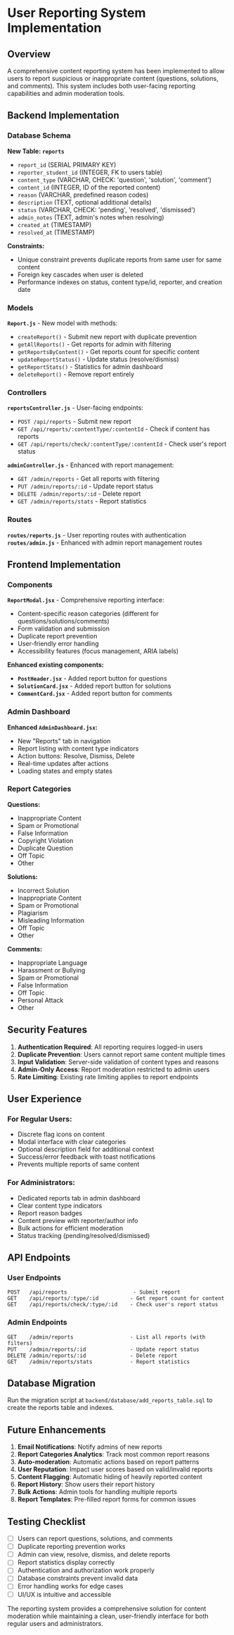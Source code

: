 # User Reporting System Implementation

## Overview
A comprehensive content reporting system has been implemented to allow users to report suspicious or inappropriate content (questions, solutions, and comments). This system includes both user-facing reporting capabilities and admin moderation tools.

## Backend Implementation

### Database Schema
**New Table: `reports`**
- `report_id` (SERIAL PRIMARY KEY)
- `reporter_student_id` (INTEGER, FK to users table)
- `content_type` (VARCHAR, CHECK: 'question', 'solution', 'comment')
- `content_id` (INTEGER, ID of the reported content)
- `reason` (VARCHAR, predefined reason codes)
- `description` (TEXT, optional additional details)
- `status` (VARCHAR, CHECK: 'pending', 'resolved', 'dismissed')
- `admin_notes` (TEXT, admin's notes when resolving)
- `created_at` (TIMESTAMP)
- `resolved_at` (TIMESTAMP)

**Constraints:**
- Unique constraint prevents duplicate reports from same user for same content
- Foreign key cascades when user is deleted
- Performance indexes on status, content type/id, reporter, and creation date

### Models
**`Report.js`** - New model with methods:
- `createReport()` - Submit new report with duplicate prevention
- `getAllReports()` - Get reports for admin with filtering
- `getReportsByContent()` - Get reports count for specific content
- `updateReportStatus()` - Update status (resolve/dismiss)
- `getReportStats()` - Statistics for admin dashboard
- `deleteReport()` - Remove report entirely

### Controllers
**`reportsController.js`** - User-facing endpoints:
- `POST /api/reports` - Submit new report
- `GET /api/reports/:contentType/:contentId` - Check if content has reports
- `GET /api/reports/check/:contentType/:contentId` - Check user's report status

**`adminController.js`** - Enhanced with report management:
- `GET /admin/reports` - Get all reports with filtering
- `PUT /admin/reports/:id` - Update report status
- `DELETE /admin/reports/:id` - Delete report
- `GET /admin/reports/stats` - Report statistics

### Routes
**`routes/reports.js`** - User reporting routes with authentication
**`routes/admin.js`** - Enhanced with admin report management routes

## Frontend Implementation

### Components

**`ReportModal.jsx`** - Comprehensive reporting interface:
- Content-specific reason categories (different for questions/solutions/comments)
- Form validation and submission
- Duplicate report prevention
- User-friendly error handling
- Accessibility features (focus management, ARIA labels)

**Enhanced existing components:**
- **`PostHeader.jsx`** - Added report button for questions
- **`SolutionCard.jsx`** - Added report button for solutions  
- **`CommentCard.jsx`** - Added report button for comments

### Admin Dashboard
**Enhanced `AdminDashboard.jsx`:**
- New "Reports" tab in navigation
- Report listing with content type indicators
- Action buttons: Resolve, Dismiss, Delete
- Real-time updates after actions
- Loading states and empty states

### Report Categories

**Questions:**
- Inappropriate Content
- Spam or Promotional
- False Information
- Copyright Violation
- Duplicate Question
- Off Topic
- Other

**Solutions:**
- Incorrect Solution
- Inappropriate Content
- Spam or Promotional
- Plagiarism
- Misleading Information
- Off Topic
- Other

**Comments:**
- Inappropriate Language
- Harassment or Bullying
- Spam or Promotional
- False Information
- Off Topic
- Personal Attack
- Other

## Security Features

1. **Authentication Required**: All reporting requires logged-in users
2. **Duplicate Prevention**: Users cannot report same content multiple times
3. **Input Validation**: Server-side validation of content types and reasons
4. **Admin-Only Access**: Report moderation restricted to admin users
5. **Rate Limiting**: Existing rate limiting applies to report endpoints

## User Experience

### For Regular Users:
- Discrete flag icons on content
- Modal interface with clear categories
- Optional description field for additional context
- Success/error feedback with toast notifications
- Prevents multiple reports of same content

### For Administrators:
- Dedicated reports tab in admin dashboard
- Clear content type indicators
- Report reason badges
- Content preview with reporter/author info
- Bulk actions for efficient moderation
- Status tracking (pending/resolved/dismissed)

## API Endpoints

### User Endpoints
```
POST   /api/reports                     - Submit report
GET    /api/reports/:type/:id          - Get report count for content
GET    /api/reports/check/:type/:id    - Check user's report status
```

### Admin Endpoints
```
GET    /admin/reports                  - List all reports (with filters)
PUT    /admin/reports/:id              - Update report status
DELETE /admin/reports/:id              - Delete report
GET    /admin/reports/stats            - Report statistics
```

## Database Migration
Run the migration script at `backend/database/add_reports_table.sql` to create the reports table and indexes.

## Future Enhancements

1. **Email Notifications**: Notify admins of new reports
2. **Report Categories Analytics**: Track most common report reasons
3. **Auto-moderation**: Automatic actions based on report patterns
4. **User Reputation**: Impact user scores based on valid/invalid reports
5. **Content Flagging**: Automatic hiding of heavily reported content
6. **Report History**: Show users their report history
7. **Bulk Actions**: Admin tools for handling multiple reports
8. **Report Templates**: Pre-filled report forms for common issues

## Testing Checklist

- [ ] Users can report questions, solutions, and comments
- [ ] Duplicate reporting prevention works
- [ ] Admin can view, resolve, dismiss, and delete reports
- [ ] Report statistics display correctly
- [ ] Authentication and authorization work properly
- [ ] Database constraints prevent invalid data
- [ ] Error handling works for edge cases
- [ ] UI/UX is intuitive and accessible

The reporting system provides a comprehensive solution for content moderation while maintaining a clean, user-friendly interface for both regular users and administrators.
